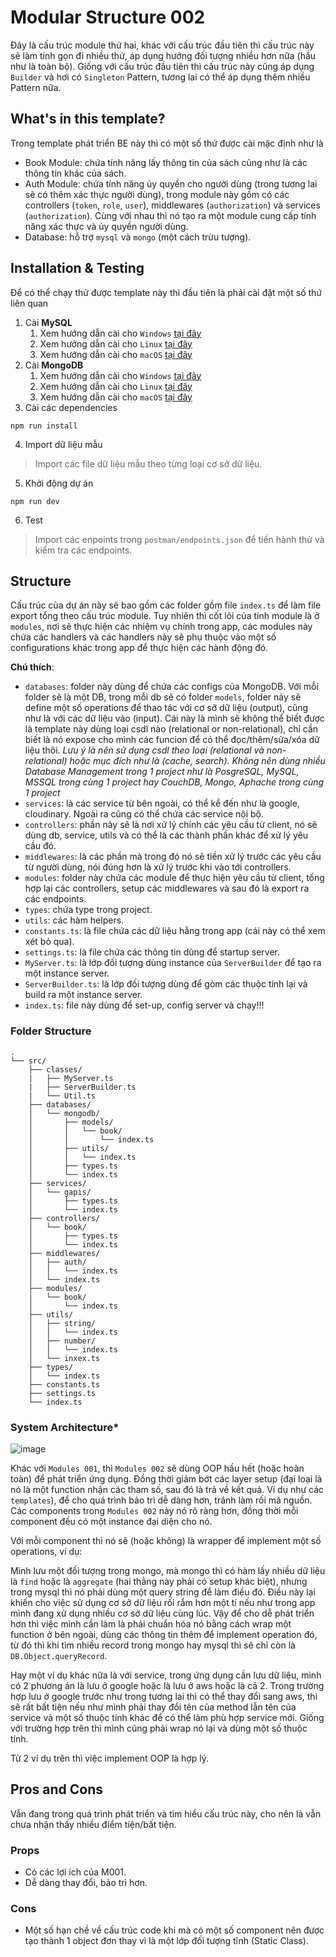 # Modular Structure 002

Đây là cấu trúc module thứ hai, khác với cấu trúc đầu tiên thì cấu trúc này sẽ làm tinh gọn đi nhiều thứ, áp dụng hướng đối tượng nhiều hơn nữa (hầu như là toàn bộ). Giống với cấu trúc đầu tiên thì cấu trúc này cũng áp dụng `Builder` và hơi có `Singleton` Pattern, tương lai có thể áp dụng thêm nhiều Pattern nữa.

## What's in this template?
Trong template phát triển BE này thì có một số thứ được cài mặc định như là
- Book Module: chứa tính năng lấy thông tin của sách cũng như là các thông tin khác của sách.
- Auth Module: chứa tính năng ủy quyền cho người dùng (trong tương lai sẽ có thêm xác thực người dùng), trong module này gồm có các controllers (`token`, `role`, `user`), middlewares (`authorization`) và services (`authorization`). Cùng với nhau thì nó tạo ra một module cung cấp tính năng xác thực và ủy quyền người dùng.
- Database: hỗ trợ `mysql` và `mongo` (một cách trừu tượng).

## Installation & Testing
Để có thể chạy thử được template này thì đầu tiên là phải cài đặt một số thứ liên quan
1. Cài __MySQL__
   1. Xem hướng dẫn cài cho `Windows` [tại đây](https://www.w3schools.com/mysql/mysql_install_windows.asp)
   2. Xem hướng dẫn cài cho `Linux` [tại đây](https://www.geeksforgeeks.org/how-to-install-mysql-on-linux/)
   3. Xem hướng dẫn cài cho `macOS` [tại đây](https://www.geeksforgeeks.org/how-to-install-mysql-on-macos/)
2. Cài __MongoDB__
   1. Xem hướng dẫn cài cho `Windows` [tại đây](https://www.mongodb.com/docs/manual/tutorial/install-mongodb-on-windows/)
   2. Xem hướng dẫn cài cho `Linux` [tại đây](https://www.mongodb.com/docs/manual/administration/install-on-linux/)
   3. Xem hướng dẫn cài cho `macOS` [tại đây](https://www.mongodb.com/docs/manual/tutorial/install-mongodb-on-os-x/)
3. Cài các dependencies
```
npm run install
```
4. Import dữ liệu mẫu
> Import các file dữ liệu mẫu theo từng loại cơ sở dữ liệu.
5. Khởi động dự án
```
npm run dev
```
6. Test
> Import các enpoints trong `postman/endpoints.json` để tiến hành thử và kiểm tra các endpoints.

## Structure
Cấu trúc của dự án này sẽ bao gồm các folder gồm file `index.ts` để làm file export tổng theo cấu trúc module. Tuy nhiên thì cốt lõi của tính module là ở `modules`, nơi sẽ thực hiện các nhiệm vụ chính trong app, các modules này chứa các handlers và các handlers này sẽ phụ thuộc vào một số configurations khác trong app để thực hiện các hành động đó.

__Chú thích__:
- `databases`: folder này dùng để chứa các configs của MongoDB. Với mỗi folder sẽ là một DB, trong mỗi db sẽ có folder `models`, folder này sẽ define một số operations để thao tác với cơ sỡ dữ liệu (output), cũng như là với các dữ liệu vào (input). Cái này là mình sẽ không thể biết được là template này dùng loại csdl nào (relational or non-relational), chỉ cần biết là nó expose cho mình các funcion để có thể đọc/thêm/sửa/xóa dữ liệu thôi. *Lưu ý là nên sử dụng csdl theo loại (relational và non-relational) hoặc mục đích như là (cache, search). Không nên dùng nhiều Database Management trong 1 project như là PosgreSQL, MySQL, MSSQL trong cùng 1 project hay CouchDB, Mongo, Aphache trong cùng 1 project*
- `services`: là các service từ bên ngoài, có thể kể đến như là google, cloudinary. Ngoài ra cũng có thể chứa các service nội bộ.
- `controllers`: phần này sẽ là nơi xử lý chính các yêu cầu từ client, nó sẽ dùng db, service, utils và có thể là các thành phần khác để xử lý yêu cầu đó.
- `middlewares`: là các phần mà trong đó nó sẽ tiền xử lý trước các yêu cầu từ người dùng, nói đúng hơn là xử lý trước khi vào tới controllers.
- `modules`: folder này chứa các module để thực hiện yêu cầu từ client, tổng hợp lại các controllers, setup các middlewares và sau đó là export ra các endpoints.
- `types`: chứa type trong project.
- `utils`: các hàm helpers.
- `constants.ts`: là file chứa các dữ liệu hằng trong app (cái này có thể xem xét bỏ qua).
- `settings.ts`: là file chứa các thông tin dùng để startup server.
- `MyServer.ts`: là lớp đối tượng dùng instance của `ServerBuilder` để tạo ra một instance server.
- `ServerBuilder.ts`: là lớp đối tượng dùng để gòm các thuộc tính lại và build ra một instance server.
- `index.ts`: file này dùng để set-up, config server và chạy!!!

### Folder Structure
```
.
└── src/
    ├── classes/
    |   ├── MyServer.ts
    |   ├── ServerBuilder.ts
    |   └── Util.ts
    ├── databases/
    │   └── mongodb/
    │       ├── models/
    │       │   └── book/
    │       │       └── index.ts
    │       ├── utils/
    │       │   └── index.ts
    │       ├── types.ts
    │       └── index.ts
    ├── services/
    │   └── gapis/
    │       ├── types.ts
    │       └── index.ts
    ├── controllers/
    │   └── book/
    │       ├── types.ts
    │       └── index.ts
    ├── middlewares/
    │   ├── auth/
    │   │   └── index.ts
    │   └── index.ts
    ├── modules/
    │   └── book/
    │       └── index.ts
    ├── utils/
    │   ├── string/
    │   │   └── index.ts
    │   ├── number/
    │   │   └── index.ts
    │   └── inxex.ts
    ├── types/
    │   └── index.ts
    ├── constants.ts
    ├── settings.ts
    └── index.ts
```

### System Architecture*
![image](https://github.com/NguyenAnhTuan1912/node-project-structures/assets/86825061/2e8fe599-e80e-4f63-a01c-a6d7670f705c)

Khác với `Modules 001`, thì `Modules 002` sẽ dùng OOP hầu hết (hoặc hoàn toàn) để phát triển ứng dụng. Đồng thời giảm bớt các layer setup (đại loại là nó là một function nhận các tham số, sau đó là trả về kết quả. Ví dụ như các `templates`), để cho quá trình bảo trì dễ dàng hơn, tránh làm rối mã nguồn. Các components trong `Modules 002` này nó rõ ràng hơn, đồng thời mỗi component đều có một instance đại diện cho nó.

Với mỗi component thì nó sẽ (hoặc không) là wrapper để implement một số operations, ví dụ:

Mình lưu một đối tượng trong mongo, mà mongo thì có hàm lấy nhiều dữ liệu là `find` hoặc là `aggregate` (hai thằng này phải có setup khác biệt), nhưng trong mysql thì nó phải dùng một query string để làm điều đó. Điều này lại khiến cho việc sử dụng cơ sở dữ liệu rối rắm hơn một tí nếu như trong app mình đang xử dụng nhiều cơ sở dữ liệu cùng lúc. Vậy để cho dễ phát triển hơn thì việc mình cần làm là phải chuẩn hóa nó bằng cách wrap một function ở bên ngoài, dùng các thông tin thêm để implement operation đó, từ đó thì khi tìm nhiều record trong mongo hay mysql thì sẽ chỉ còn là `DB.Object.queryRecord`.

Hay một ví dụ khác nữa là với service, trong ứng dụng cần lưu dữ liệu, mình có 2 phương án là lưu ở google hoặc là lưu ở aws hoặc là cả 2. Trong trường hợp lưu ở google trước như trong tương lai thì có thể thay đổi sang aws, thì sẽ rất bất tiện nếu như mình phải thay đổi tên của method lẫn tên của service và một số thuộc tính khác để có thể làm phù hợp service mới. Giống với trường hợp trên thì mình cũng phải wrap nó lại và dùng một số thuộc tính.

Từ 2 ví dụ trên thì việc implement OOP là hợp lý.

## Pros and Cons
Vẫn đang trong quá trình phát triển và tìm hiểu cấu trúc này, cho nên là vẫn chưa nhận thấy nhiều điểm tiện/bất tiện.
### Props
- Có các lợi ích của M001.
- Dễ dàng thay đổi, bảo trì hơn.

### Cons
- Một số hạn chề về cấu trúc code khi mà có một số component nên được tạo thành 1 object đơn thay vì là một lớp đối tượng tĩnh (Static Class).
